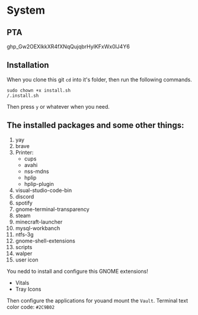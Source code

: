 # System

## PTA
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
## Installation
When you clone this git `cd` into it's folder, then run the following commands.
```
sudo chown +x install.sh
/.install.sh
```
Then press `y` or whatever when you need.

## The installed packages and some other things: 
1. yay
2. brave
3. Printer:
   - cups
   - avahi
   - nss-mdns
   - hplip
   - hplip-plugin
4. visual-studio-code-bin
5. discord
6. spotify
7. gnome-terminal-transparency
8. steam
9. minecraft-launcher
10. mysql-workbanch
11. ntfs-3g
12. gnome-shell-extensions
13. scripts
14. walper
15. user icon

You nedd to install and configure this GNOME extensions!
- Vitals
- Tray Icons

Then configure the applications for youand mount the `Vault`.
Terminal text color code: `#2C9B02`
